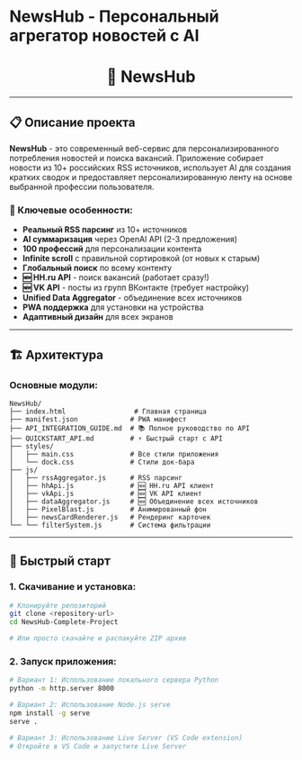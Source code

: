 # NewsHub - Персональный агрегатор новостей с AI

<div align="center">
    <h1>🚀 NewsHub</h1>
</div>

---

## 📋 Описание проекта

**NewsHub** - это современный веб-сервис для персонализированного потребления новостей и поиска вакансий. Приложение собирает новости из 10+ российских RSS источников, использует AI для создания кратких сводок и предоставляет персонализированную ленту на основе выбранной профессии пользователя.

### 🎯 Ключевые особенности:
- **Реальный RSS парсинг** из 10+ источников
- **AI суммаризация** через OpenAI API (2-3 предложения)
- **100 профессий** для персонализации контента
- **Infinite scroll** с правильной сортировкой (от новых к старым)
- **Глобальный поиск** по всему контенту
- **🆕 HH.ru API** - поиск вакансий (работает сразу!)
- **🆕 VK API** - посты из групп ВКонтакте (требует настройку)
- **Unified Data Aggregator** - объединение всех источников
- **PWA поддержка** для установки на устройства
- **Адаптивный дизайн** для всех экранов

---

## 🏗️ Архитектура

### **Основные модули:**
```
NewsHub/
├── index.html                 # Главная страница
├── manifest.json             # PWA манифест
├── API_INTEGRATION_GUIDE.md  # 📚 Полное руководство по API
├── QUICKSTART_API.md         # ⚡ Быстрый старт с API
├── styles/
│   ├── main.css              # Все стили приложения
│   └── dock.css              # Стили док-бара
├── js/
│   ├── rssAggregator.js      # RSS парсинг
│   ├── hhApi.js              # 🆕 HH.ru API клиент
│   ├── vkApi.js              # 🆕 VK API клиент
│   ├── dataAggregator.js     # 🆕 Объединение всех источников
│   ├── PixelBlast.js         # Анимированный фон
│   ├── newsCardRenderer.js   # Рендеринг карточек
└── └── filterSystem.js       # Система фильтрации
```

---

## 🚀 Быстрый старт

### 1. **Скачивание и установка:**
```bash
# Клонируйте репозиторий
git clone <repository-url>
cd NewsHub-Complete-Project

# Или просто скачайте и распакуйте ZIP архив
```

### 2. **Запуск приложения:**
```bash
# Вариант 1: Использование локального сервера Python
python -m http.server 8000

# Вариант 2: Использование Node.js serve
npm install -g serve
serve .

# Вариант 3: Использование Live Server (VS Code extension)
# Откройте в VS Code и запустите Live Server
```

